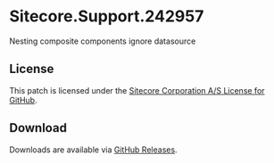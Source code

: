 # Sitecore.Support.242957
Nesting composite components ignore datasource

## License  
This patch is licensed under the [Sitecore Corporation A/S License for GitHub](https://github.com/sitecoresupport/Sitecore.Support.242957/blob/master/LICENSE).  

## Download  
Downloads are available via [GitHub Releases](https://github.com/sitecoresupport/Sitecore.Support.242957/releases).  
